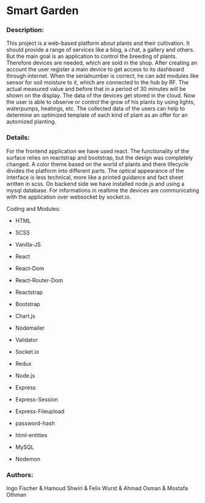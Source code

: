 # Smart Garden

### Description:
This project is a web-based platform about plants and their cultivation. It should provide a range of services like a blog, a chat, a gallery and others. But the main goal is an application to control the breeding of plants. Therefore devices are needed, which are sold in the shop. After creating an account the user register a main device to get access to its dashboard through internet. When the serialnumber is correct, he can add modules like sensor for soil moisture to it, which are connected to the hub by RF. The actual measured value and before that in a period of 30 minutes will be shown on the display. The data of the devices get stored in the cloud. Now the user is able to observe or control the grow of his plants by using lights, waterpumps, heatings, etc. The collected data of the users can help to determine an optimized template of each kind of plant as an offer for an automized planting.

### Details:
For the frontend application we have used react. The functionality of the surface relies on reactstrap and bootstrap, but the design was completely changed. A color theme based on the world of plants and there lifecycle divides the platform into different parts. The optical appearance of the interface is less technical, more like a printed guidance and fact sheet written in scss. On backend side we have installed node.js and using a mysql database. For informations in realtime the devices are communicating with the application over websocket by socket.io.

Coding and Modules:
- HTML
- SCSS
- Vanilla-JS

- React
- React-Dom
- React-Router-Dom
- Reactstrap
- Bootstrap
- Chart.js
- Nodemailer
- Validator
- Socket.io
- Redux

- Node.js
- Express
- Express-Session
- Express-Fileupload
- password-hash
- html-entities
- MySQL
- Nodemon



### Authors:
Ingo Fischer & Hamoud Shwiri & Felix Wurst & Ahmad Osman & Mostafa Othman
